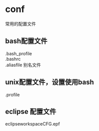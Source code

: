 # conf
常用的配置文件

## bash配置文件
.bash_profile  
.bashrc  
.aliasfile 别名文件

## unix配置文件，设置使用bash
.profile

## eclipse 配置文件
eclipseworkspaceCFG.epf
